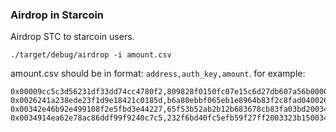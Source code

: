 ### Airdrop in Starcoin

Airdrop STC to starcoin users.

```shell
./target/debug/airdrop -i amount.csv
```

amount.csv should be in format: `address,auth_key,amount`. for example:

```text
0x00009cc5c3d56231df33dd74cc4780f2,809828f0150fc07e15c6d27db607a56b00009cc5c3d56231df33dd74cc4780f2,1000
0x0026241a238ede23f1d9e18421c0185d,b6a80ebbf065eb1e8964b83f2c8fad040026241a238ede23f1d9e18421c0185d,1000
0x00342e46b92e499108f2e5fbd3e44227,65f53b52ab2b12b683678cb83fa03bd200342e46b92e499108f2e5fbd3e44227,999
0x0034914ea62e78ac86ddf99f9240c7c5,232f6bd40fc5efb59f27ff2003323b150034914ea62e78ac86ddf99f9240c7c5,99
```